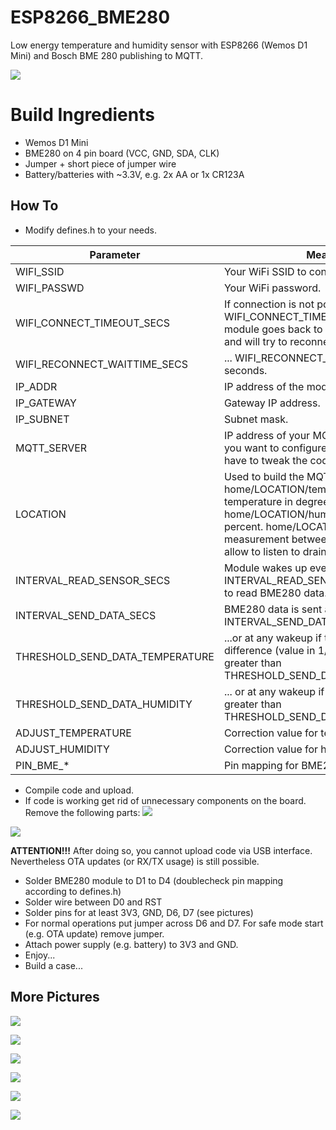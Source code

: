 # ESP8266_BME280
Low energy temperature and humidity sensor with ESP8266 (Wemos D1 Mini) and Bosch BME 280 publishing to MQTT.

![](assets/dimensions_height.png)

# Build Ingredients
* Wemos D1 Mini
* BME280 on 4 pin board (VCC, GND, SDA, CLK)
* Jumper + short piece of jumper wire
* Battery/batteries with ~3.3V, e.g. 2x AA or 1x CR123A

## How To
* Modify defines.h to your needs.

| Parameter | Meaning |
| --- | --- | 
| WIFI_SSID | Your WiFi SSID to connect to. | 
| WIFI_PASSWD | Your WiFi password. | 
| WIFI_CONNECT_TIMEOUT_SECS | If connection is not possible within WIFI_CONNECT_TIMEOUT_SECS seconds, module goes back to sleep to save power and will try to reconnect in... | 
| WIFI_RECONNECT_WAITTIME_SECS | ... WIFI_RECONNECT_WAITTIME_SECS seconds. | 
| IP_ADDR | IP address of the module. | 
| IP_GATEWAY | Gateway IP address. | 
| IP_SUBNET | Subnet mask. | 
| MQTT_SERVER | IP address of your MQTT server. In case you want to configure more than that, you have to tweak the code. | 
| LOCATION | Used to build the MQTT topic names: home/LOCATION/temperature is temperature in degrees celsius. home/LOCATION/humidity is humidity in percent. home/LOCATION/vcc is voltage measurement between 3V3 and GND to allow to listen to draining batteries. | 
| INTERVAL_READ_SENSOR_SECS | Module wakes up every INTERVAL_READ_SENSOR_SECS seconds to read BME280 data. | 
| INTERVAL_SEND_DATA_SECS | BME280 data is sent at least every INTERVAL_SEND_DATA_SECS seconds... | 
| THRESHOLD_SEND_DATA_TEMPERATURE | ...or at any wakeup if temperature difference (value in 1/10th degrees) is greater than THRESHOLD_SEND_DATA_TEMPERATURE... | 
| THRESHOLD_SEND_DATA_HUMIDITY | ... or at any wakeup if humidity difference is greater than THRESHOLD_SEND_DATA_HUMIDITY... | 
| ADJUST_TEMPERATURE | Correction value for temperature. | 
| ADJUST_HUMIDITY | Correction value for humidity. | 
| PIN_BME_* | Pin mapping for BME280 module. | 

* Compile code and upload.
* If code is working get rid of unnecessary components on the board. Remove the following parts:
![](assets/wemosd1mini_front.png)

![](assets/wemosd1mini_back.png)

**ATTENTION!!!** After doing so, you cannot upload code via USB interface. Nevertheless OTA updates (or RX/TX usage) is still possible.

* Solder BME280 module to D1 to D4 (doublecheck pin mapping according to defines.h)
* Solder wire between D0 and RST
* Solder pins for at least 3V3, GND, D6, D7 (see pictures)
* For normal operations put jumper across D6 and D7. For safe mode start (e.g. OTA update) remove jumper.
* Attach power supply (e.g. battery) to 3V3 and GND.
* Enjoy...
* Build a case...

## More Pictures
![](assets/dimensions_height.png)

![](assets/dimensions_width.png)

![](assets/module_back.png)

![](assets/module_front.png)

![](assets/module_front2.png)

![](assets/module_side.png)

